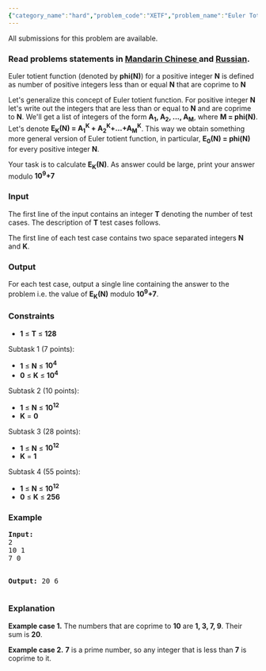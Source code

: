 ```yaml
---
{"category_name":"hard","problem_code":"XETF","problem_name":"Euler Totient Function Extended","languages_supported":{"0":"ADA","1":"ASM","2":"BASH","3":"BF","4":"C","5":"C99 strict","6":"CAML","7":"CLOJ","8":"CLPS","9":"CPP 4.3.2","10":"CPP 4.9.2","11":"CPP14","12":"CS2","13":"D","14":"ERL","15":"FORT","16":"FS","17":"GO","18":"HASK","19":"ICK","20":"ICON","21":"JAVA","22":"JS","23":"LISP clisp","24":"LISP sbcl","25":"LUA","26":"NEM","27":"NICE","28":"NODEJS","29":"PAS fpc","30":"PAS gpc","31":"PERL"},"max_timelimit":"4 - 6","source_sizelimit":50000,"problem_author":"xcwgf666","problem_tester":"karanaggarwal","date_added":"21-03-2015","tags":{"0":"easy","1":"inclusn","2":"ltime23","3":"xcwgf666"},"editorial_url":"http://discuss.codechef.com/problems/XETF","time":{"view_start_date":1430037000,"submit_start_date":1430037000,"visible_start_date":1430037000,"end_date":1735669800},"layout":"problem"}
---
```

<span class="solution-visible-txt">All submissions for this problem are available.</span><h3> Read problems statements in <a target="_blank" href="http://www.codechef.com/download/translated/LTIME23/mandarin/XETF.pdf">Mandarin Chinese </a> and <a target="_blank" href="http://www.codechef.com/download/translated/LTIME23/russian/XETF.pdf">Russian</a>.</h3>
<p>Euler totient function (denoted by <b>phi(N)</b>) for a positive integer <b>N</b> is defined as number of positive integers less than or equal  <b>N</b> that are coprime to <b>N</b></p>
<p>Let's generalize this concept of Euler totient function. For positive integer <b>N</b> let's write out the integers that are less than or equal to <b>N</b> and are coprime to <b>N</b>. We'll get a list of integers of the form <b>A<sub>1</sub>, A<sub>2</sub>, ..., A<sub>M</sub></b>, where <b>M = phi(N)</b>. Let's denote <b>E<sub>K</sub>(N) = A<sub>1</sub><sup>K</sup> + A<sub>2</sub><sup>K</sup>+...+A<sub>M</sub><sup>K</sup></b>. This way we obtain something more general version of Euler totient function, in particular, <b>E<sub>0</sub>(N) = phi(N)</b> for every positive integer <b>N</b>.</p>
<p>Your task is to calculate <b>E<sub>K</sub>(N)</b>. As answer could be large, print your answer modulo <b>10<sup>9</sup>+7</b> </p>
<h3>Input</h3>
<p> The first line of the input contains an integer <b>T</b> denoting the number of test cases. The description of <b>T</b> test cases follows.</p>
<p>The first line of each test case contains two space separated integers <b>N</b> and <b>K</b>.</p>
<h3>Output</h3>
<p>For each test case, output a single line containing the answer to the problem i.e. the value of <b>E<sub>K</sub>(N)</b> modulo <b>10<sup>9</sup>+7</b>.</p>
<h3>Constraints</h3>
<ul>
<p>
<li><b>1</b> ≤ <b>T</b> ≤ <b>128</b></li>
</p>
</ul>
<p>Subtask 1 (7 points):</p>
<ul>
<li><b>1</b> ≤ <b>N</b> ≤ <b>10<sup>4</sup></b></li>
<li><b>0</b> ≤ <b>K</b> ≤ <b>10<sup>4</sup></b></li>
</ul>

<p>Subtask 2 (10 points):</p>
<ul>
<li><b>1</b> ≤ <b>N</b> ≤ <b>10<sup>12</sup></b></li>
<li><b>K</b> = <b>0</b></li>
</ul>

<p>Subtask 3 (28 points):</p>
<ul>
<li><b>1</b> ≤ <b>N</b> ≤ <b>10<sup>12</sup></b></li>
<li><b>K</b> = <b>1</b></li>
</ul>

<p>Subtask 4 (55 points):</p>
<ul>
<li><b>1</b> ≤ <b>N</b> ≤ <b>10<sup>12</sup></b></li>
<li><b>0</b> ≤ <b>K</b> ≤ <b>256</b></li>
</ul>

<h3>Example</h3>
<pre><b>Input:</b>
2
10 1
7 0

<b>Output:</b>
20
6
</pre><h3>Explanation</h3>
<p><b>Example case 1.</b> The numbers that are coprime to <b>10</b> are <b>1, 3, 7, 9</b>. Their sum is <b>20</b>.</p>
<p><b>Example case 2.</b> <b>7</b> is a prime number, so any integer that is less than <b>7</b> is coprime to it.</p>
